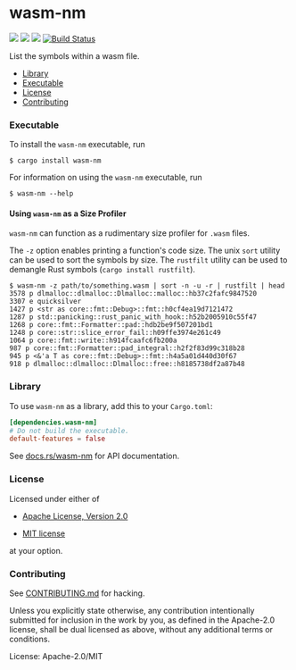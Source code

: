 # wasm-nm

[![](https://docs.rs/wasm-nm/badge.svg)](https://docs.rs/wasm-nm/) [![](https://img.shields.io/crates/v/wasm-nm.svg)](https://crates.io/crates/wasm-nm) [![](https://img.shields.io/crates/d/wasm-nm.png)](https://crates.io/crates/wasm-nm) [![Build Status](https://travis-ci.org/fitzgen/wasm-nm.png?branch=master)](https://travis-ci.org/fitzgen/wasm-nm)

List the symbols within a wasm file.

* [Library](#library)
* [Executable](#executable)
* [License](#license)
* [Contributing](#contributing)

### Executable

To install the `wasm-nm` executable, run

```
$ cargo install wasm-nm
```

For information on using the `wasm-nm` executable, run

```
$ wasm-nm --help
```

#### Using `wasm-nm` as a Size Profiler

`wasm-nm` can function as a rudimentary size profiler for `.wasm` files.

The `-z` option enables printing a function's code size. The unix `sort` utility
can be used to sort the symbols by size. The `rustfilt` utility can be used to
demangle Rust symbols (`cargo install rustfilt`).

```
$ wasm-nm -z path/to/something.wasm | sort -n -u -r | rustfilt | head
3578 p dlmalloc::dlmalloc::Dlmalloc::malloc::hb37c2fafc9847520
3307 e quicksilver
1427 p <str as core::fmt::Debug>::fmt::h0cf4ea19d7121472
1287 p std::panicking::rust_panic_with_hook::h52b2005910c55f47
1268 p core::fmt::Formatter::pad::hdb2be9f507201bd1
1248 p core::str::slice_error_fail::h09ffe3974e261c49
1064 p core::fmt::write::h914fcaafc6fb200a
987 p core::fmt::Formatter::pad_integral::h2f2f83d99c318b28
945 p <&'a T as core::fmt::Debug>::fmt::h4a5a01d440d30f67
918 p dlmalloc::dlmalloc::Dlmalloc::free::h8185738df2a87b48
```

### Library

To use `wasm-nm` as a library, add this to your `Cargo.toml`:

```toml
[dependencies.wasm-nm]
# Do not build the executable.
default-features = false
```

See [docs.rs/wasm-nm][docs] for API documentation.

[docs]: https://docs.rs/wasm-nm

### License

Licensed under either of

 * [Apache License, Version 2.0](http://www.apache.org/licenses/LICENSE-2.0)

 * [MIT license](http://opensource.org/licenses/MIT)

at your option.

### Contributing

See
[CONTRIBUTING.md](https://github.com/fitzgen/wasm-nm/blob/master/CONTRIBUTING.md)
for hacking.

Unless you explicitly state otherwise, any contribution intentionally submitted
for inclusion in the work by you, as defined in the Apache-2.0 license, shall be
dual licensed as above, without any additional terms or conditions.


License: Apache-2.0/MIT
